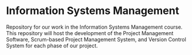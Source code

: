 # Information Systems Management 
Repository for our work in the Information Systems Management course. This repository will host the development of the Project Management Software, Scrum-based Project Management System, and Version Control System for each phase of our project.
